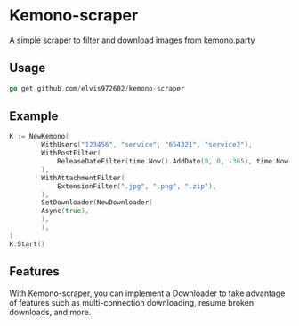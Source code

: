 # Kemono-scraper
A simple scraper to  filter and download images from kemono.party

## Usage
```go
go get github.com/elvis972602/kemono-scraper
```

## Example
```go
K := NewKemono(
		WithUsers("123456", "service", "654321", "service2"),
		WithPostFilter(
			ReleaseDateFilter(time.Now().AddDate(0, 0, -365), time.Now()),
		),
		WithAttachmentFilter(
			ExtensionFilter(".jpg", ".png", ".zip"),
		),
        SetDownloader(NewDownloader(
        Async(true),
        ),
        ), 
)
K.Start()
```

## Features
With Kemono-scraper, you can implement a Downloader to take advantage of features such as multi-connection downloading, resume broken downloads, and more.




